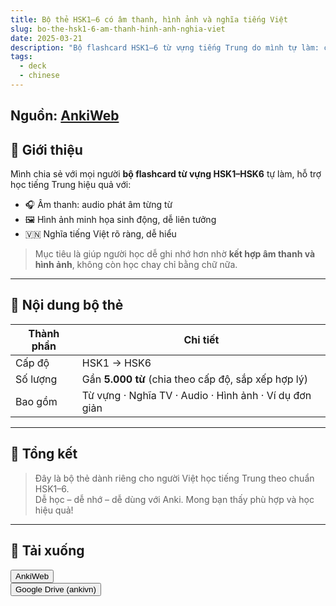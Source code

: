 ```yaml
---
title: Bộ thẻ HSK1–6 có âm thanh, hình ảnh và nghĩa tiếng Việt
slug: bo-the-hsk1-6-am-thanh-hinh-anh-nghia-viet
date: 2025-03-21
description: "Bộ flashcard HSK1–6 từ vựng tiếng Trung do mình tự làm: có phát âm, hình ảnh minh họa và nghĩa tiếng Việt rõ ràng – giúp học nhanh, nhớ lâu."
tags:
  - deck
  - chinese
---
```


<!--truncate-->

## Nguồn: [AnkiWeb](https://ankiweb.net/shared/info/698824905)

## 🔗 Giới thiệu

Mình chia sẻ với mọi người **bộ flashcard từ vựng HSK1–HSK6** tự làm, hỗ trợ học tiếng Trung hiệu quả với:

- 🎧 Âm thanh: audio phát âm từng từ
- 🖼️ Hình ảnh minh họa sinh động, dễ liên tưởng
- 🇻🇳 Nghĩa tiếng Việt rõ ràng, dễ hiểu

> Mục tiêu là giúp người học dễ ghi nhớ hơn nhờ **kết hợp âm thanh và hình ảnh**, không còn học chay chỉ bằng chữ nữa.

---

## 📁 Nội dung bộ thẻ

| Thành phần    | Chi tiết                                                |
|---------------|---------------------------------------------------------|
| Cấp độ        | HSK1 → HSK6                                             |
| Số lượng      | Gần **5.000 từ** (chia theo cấp độ, sắp xếp hợp lý)     |
| Bao gồm       | Từ vựng · Nghĩa TV · Audio · Hình ảnh · Ví dụ đơn giản |


---

## 🎯 Tổng kết

> Đây là bộ thẻ dành riêng cho người Việt học tiếng Trung theo chuẩn HSK1–6.  
> Dễ học – dễ nhớ – dễ dùng với Anki. Mong bạn thấy phù hợp và học hiệu quả!

---

## 🔗 Tải xuống

<div style={{display: 'flex', justifyContent: 'left', gap: '20px'}}> <a href="https://ankiweb.net/shared/info/698824905"> <button class="buttonPrimary" type="button">AnkiWeb</button> </a> </div>

<div style={{display: 'flex', justifyContent: 'left', gap: '20px'}}> <a href="link_google_drive_dán_vào_đây"> <button class="buttonPrimary" type="button">Google Drive (ankivn)</button> </a> </div>